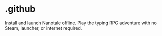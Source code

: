 # .github
Install and launch Nanotale offline. Play the typing RPG adventure with no Steam, launcher, or internet required.
